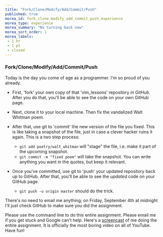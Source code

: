 ```yaml
---
title: "Fork/Clone/Modify/Add/Commit/Push"
published: true
morea_id: fork_clone_modify_add_commit_push_experience
morea_type: experience
morea_summary: "No turning back now"
morea_sort_order: 1
morea_labels:
 - 1 hr
 - 1 pt
 - closed
---
```


### Fork/Clone/Modify/Add/Commit/Push

Today is the day you come of age as a programmer. I'm so proud of you already.

- First, 'fork' your own copy of that 'vim_lessons' repository *in GitHub*. After you do that, you'll be able to see the code on your own GitHub page.

- Next, clone it to your local machine. Then fix the vandalized Walt Whitman poem.

- After that, use git to 'commit' the new version of the file you fixed. This is like taking a snapshot of the file, just in case a clever hacker ruins it again. This is a two step process:
  - `git add poetry/walt_whitman` will "stage" the file, i.e. make it part of the upcoming snapshot.
  - `git commit -m "fixed poem"` will take the snapshot. You can write anything you want in the quotes, but keep it relevant.

- Once you've committed, use git to 'push' your updated repository back up to GitHub. After that, you'll be able to see the *updated* code on your GitHub page.
  - `git push -u origin master` should do the trick.

There's no need to email me anything; on Friday, September 4th at midnight I'll just check GitHub to make sure you did the assignment.

Please use the command line to do this entire assignment. Please email me if you get stuck and Google can't help. Here's a [screencast](https://www.youtube.com/watch?v=G_8N4nIh7cU) of me doing the entire assignment. It is officially the most boring video on all of YouTube. Have fun!
